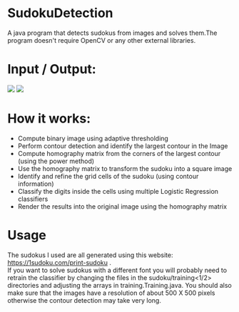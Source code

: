 # SudokuDetection
A java program that detects sudokus from images and solves them.The program doesn't require OpenCV or any other external libraries. <br>

# Input / Output:
<img src="https://i.postimg.cc/cLjz4QHq/sudoku4.jpg">
<img src="https://i.postimg.cc/8C7VZpFG/Solved-Sudoku.png">

# How it works:

* Compute binary image using adaptive thresholding
* Perform contour detection and identify the largest contour in the Image
* Compute homography matrix from the corners of the largest contour (using the power method)
* Use the homography matrix to transform the sudoku into a square image
* Identify and refine the grid cells of the sudoku (using contour information)
* Classify the digits inside the cells using multiple Logistic Regression classifiers  
* Render the results into the original image using the homography matrix


# Usage

The sudokus I used are all generated using this website: <a src="https://1sudoku.com/print-sudoku"> https://1sudoku.com/print-sudoku </a>. <br>
If you want to solve sudokus with a different font you will probably need to retrain the classifier by changing the files in the sudoku/training<1/2> directories and adjusting the arrays in training.Training.java. You should also make sure that the images have a resolution of about 500 X 500 pixels otherwise the contour detection may take very long.

